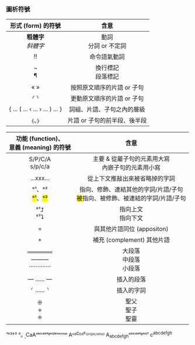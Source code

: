 
### 圖析符號

形式 (form) 的符號  | 含意 
:---: | :----: |
<strong>粗體字</strong><br><em>斜體字</em> | 動詞 <br>分詞 or 不定詞
  !! | 命令語氣動詞 
 ¬<br>¶ | 換行標記<br>段落標記 
| « » | 按照原文順序的片語 or 子句 |
| ⸉ ⸊ | 更動原文順序的片語 or 子句 |
| { ... ( ... ‹ ... › ... ) ... } | 詞組、片語、子句之內的層級 |
| ⦇、⦈ | 片語 or 子句的前半段、後半段|

功能 (function)、<br/>意義 (meaning) 的符號  | 含意 |
:---: | :----: | 
S/P/C/A<br>s/p/c/a| 主要 & 從屬子句的元素用大寫<br>內嵌子句的元素用小寫|
...xxx... | 從上下文推敲出來被省略掉的字詞 |
°¹、°²<br/><mark>°¹</mark>、<mark>°²</mark>  | 指向、修飾、連結其他的字詞/片語/子句<br/><mark>被</mark>指向、被修飾、被連結的字詞/片語/子句 |
°¹⮥<br/>°¹⮧ |  指向上文<br/>指向下文 |
= |  與其他片語同位 (appositon) 
+ | 補充 (complement) 其他片語 
══════<br/> ———<br/>·············| 大段落<br/>中段落<br/>小段落
— ...... — | 插入的段落
⸂ ...... ⸃| 插入的字詞
🕀<br>🕂<br>🕁 | 聖父<br>聖子<br>聖靈 |

¹°²°³
°。〭CaAᵃᵇᶜᵈᵉᶠᵍʰⁱʲᵏˡᵐⁿᵒᵖ
Aᴬᴮꟲᴰᴱꟳᴳᴴᴵᴶᴷᴸᴹᴺᴼ
A<sub>abcdefgh</sub>ᵃᵇᶜᵈᵉᶠᵍʰⁱʲ¹
c<sup>abcdefgh</sup>